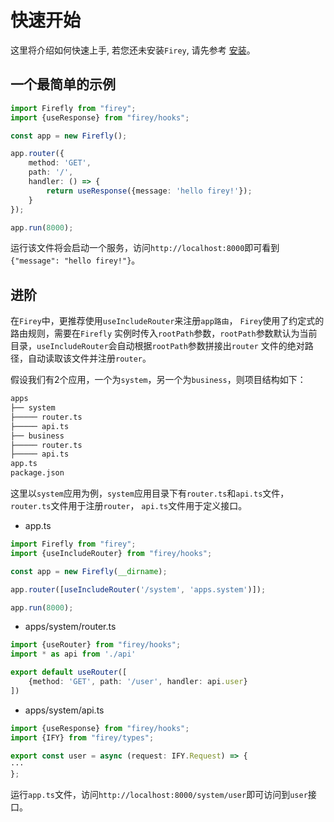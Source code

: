 # 快速开始

这里将介绍如何快速上手, 若您还未安装`Firey`, 请先参考 [安装](/document/指南/安装)。

## 一个最简单的示例

```ts
import Firefly from "firey";
import {useResponse} from "firey/hooks";

const app = new Firefly();

app.router({
    method: 'GET',
    path: '/',
    handler: () => {
        return useResponse({message: 'hello firey!'});
    }
});

app.run(8000);
```

运行该文件将会启动一个服务，访问`http://localhost:8000`即可看到`{"message": "hello firey!"}`。

## 进阶

在`Firey`中，更推荐使用`useIncludeRouter`来注册`app路由`， `Firey`使用了约定式的路由规则，需要在`Firefly`
实例时传入`rootPath`参数，`rootPath`参数默认为当前目录，`useIncludeRouter`会自动根据`rootPath`参数拼接出`router`
文件的绝对路径，自动读取该文件并注册`router`。

假设我们有2个应用，一个为`system`，另一个为`business`，则项目结构如下：

```bash
apps
├── system
├───── router.ts
├───── api.ts
├── business
├───── router.ts
├───── api.ts
app.ts
package.json
```

这里以`system`应用为例，`system`应用目录下有`router.ts`和`api.ts`文件，`router.ts`文件用于注册`router`， `api.ts`文件用于定义接口。

- app.ts

```ts
import Firefly from "firey";
import {useIncludeRouter} from "firey/hooks";

const app = new Firefly(__dirname);

app.router([useIncludeRouter('/system', 'apps.system')]);

app.run(8000);
```

- apps/system/router.ts

```ts
import {useRouter} from "firey/hooks";
import * as api from './api'

export default useRouter([
    {method: 'GET', path: '/user', handler: api.user}
])
```

- apps/system/api.ts

```ts
import {useResponse} from "firey/hooks";
import {IFY} from "firey/types";

export const user = async (request: IFY.Request) => {
···
};
```

运行`app.ts`文件，访问`http://localhost:8000/system/user`即可访问到`user`接口。